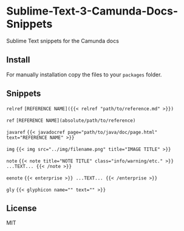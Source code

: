 # Sublime-Text-3-Camunda-Docs-Snippets
Sublime Text snippets for the Camunda docs

## Install

For manually installation copy the files to your `packages` folder.

## Snippets

`relref` `[REFERENCE NAME]({{< relref "path/to/reference.md" >}})`

`ref` `[REFERENCE NAME](absolute/path/to/reference)`

`javaref` `{{< javadocref page="path/to/java/doc/page.html" text="REFERENCE NAME" >}}`

`img` `{{< img src="../img/filename.png" title="IMAGE TITLE" >}}`

`note` `{{< note title="NOTE TITLE" class="info/warning/etc." >}} ...TEXT... {{< /note >}}`

`eenote` `{{< enterprise >}} ...TEXT... {{< /enterprise >}}`

`gly` `{{< glyphicon name="" text="" >}}`

## License

MIT
